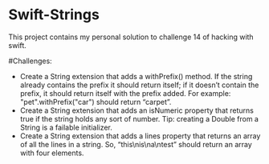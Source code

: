 # Swift-Strings
This project contains my personal solution to challenge 14 of hacking with swift.

#Challenges:
- Create a String extension that adds a withPrefix() method. If the string already contains the prefix it should return itself; if it doesn’t contain the prefix, it should return itself with the prefix added. For example: "pet".withPrefix("car") should return “carpet”.
- Create a String extension that adds an isNumeric property that returns true if the string holds any sort of number. Tip: creating a Double from a String is a failable initializer.
- Create a String extension that adds a lines property that returns an array of all the lines in a string. So, “this\nis\na\ntest” should return an array with four elements.
